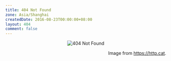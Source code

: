 ```yaml
---
title: 404 Not Found
zone: Asia/Shanghai
createdDate: 2016-08-23T00:00:00+08:00
layout: 404
comment: false
---
```

<div align=center>
    <image src="https://http.cat/404.jpg" alt="404 Not Found"></image>
</div>

<div align=right>
    <p>Image from <a href="https://http.cat">https://http.cat</a>.</p>
</div>
